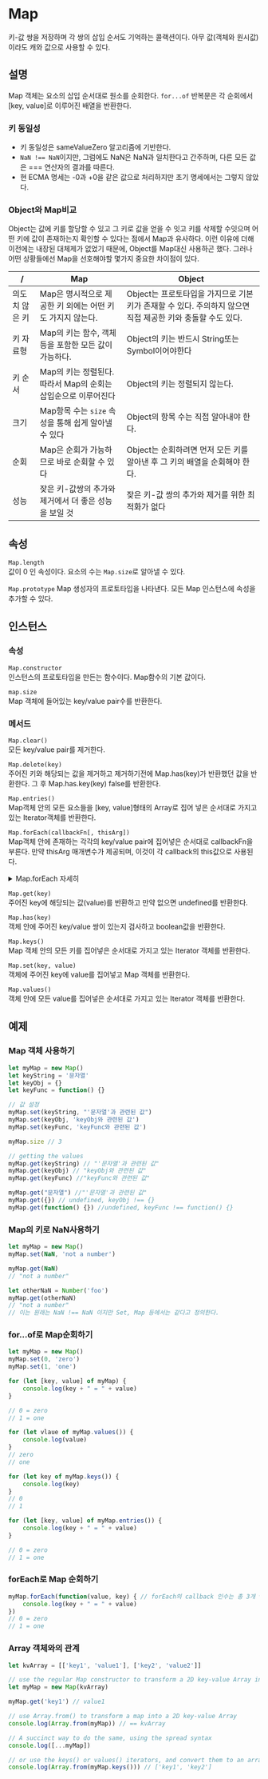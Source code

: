 # Map
키-값 쌍을 저장하며 각 쌍의 삽입 순서도 기억하는 콜랙션이다. 아무 값(객체와 원시값)이라도 캐와 값으로 사용할 수 있다.   

## 설명
Map 객체는 요소의 삽입 순서대로 원소를 순회한다. `for...of` 반복문은 각 순회에서 [key, value]로 이루어진 배열을 반환한다.

### 키 동일성
* 키 동일성은 sameValueZero 알고리즘에 기반한다.
* `NaN !== NaN`이지만, 그럼에도 NaN은 NaN과 일치한다고 간주하며, 다른 모든 값은 === 연산자의 결과를 따른다.
* 현 ECMA 명세는 -0과 +0을 같은 값으로 처리하지만 초기 명세에서는 그렇지 않았다. 

### Object와 Map비교
Object는 값에 키를 할당할 수 있고 그 키로 값을 얻을 수 잇고 키를 삭제할 수잇으며 어떤 키에 값이 존재하는지 확인할 수 있다는 점에서 Map과 유사하다. 이런 이유에 더해 이전에는 내장된 대체제가 없었기 때문에, Object를 Map대신 사용하곤 했다. 그러나 어떤 상황들에선 Map을 선호해야할 몇가지 중요한 차이점이 있다.    

|/|Map|Object|
|--|--|--|
|의도치 않은 키|Map은 명시적으로 제공한 키 외에는 어떤 키도 가지지 않는다.| Object는 프로토타입을 가지므로 기본 키가 존재할 수 있다. 주의하지 않으면 직접 제공한 키와 충돌할 수도 있다.|
|키 자료형|Map의 키는 함수, 객체등을 포함한 모든 값이 가능하다.|Object의 키는 반드시 String또는 Symbol이어야한다|
|키 순서|Map의 키는 정렬된다. 따라서 Map의 순회는 삽입순으로 이루어진다|Object의 키는 정렬되지 않는다.|
|크기|Map항목 수는 `size` 속성을 통해 쉽게 알아낼 수 있다|Object의 항목 수는 직접 알아내야 한다.|
|순회|Map은 순회가 가능하므로 바로 순회할 수 있다|Object는 순회하려면 먼저 모든 키를 알아낸 후 그 키의 배열을 순회해야 한다.|
|성능|잦은 키-값쌍의 추가와 제거에서 더 좋은 성능을 보일 것|잦은 키-값 쌍의 추가와 제거를 위한 최적화가 없다|

## 속성

`Map.length`    
값이 0 인 속성이다.
요소의 수는 `Map.size`로 알아낼 수 있다.

`Map.prototype` 
Map 생성자의 프로토타입을 나타낸다. 모든 Map 인스턴스에 속성을 추가할 수 있다.

## 인스턴스
### 속성
`Map.constructor`   
인스턴스의 프로토타입을 만든는 함수이다. Map함수의 기본 값이다.

`map.size`  
Map 객체에 들어있는 key/value pair수를 반환한다.

### 메서드
`Map.clear()`   
모든 key/value pair를 제거한다.

`Map.delete(key)`   
주어진 키와 해당되는 값을 제거하고 제거하기전에 Map.has(key)가 반환했던 값을 반환한다. 그 후 Map.has.key(key) false를 반환한다.

`Map.entries()`     
Map객체 안의 모든 요소들을 [key, value]형태의 Array로 집어 넣은 순서대로 가지고 있는 Iterator객체를 반환한다.

`Map.forEach(callbackFn[, thisArg])`  
Map객체 안에 존재하는 각각의 key/value pair에 집어넣은 순서대로 callbackFn을 부른다. 만약 thisArg 매개변수가 제공되며, 이것이 각 callback의 this값으로 사용된다.

<details>
<summary>Map.forEach 자세히</summary>

```js
function logMapElements(value, key, map) {
    console.log(`m[${key}] = ${vlaue}`);
}
new map([['foo', 3], ['bar', {}], ['baz', undefined]]).forEach(logMapElements);

// "m[foo] = 3"
// "m[bar] = [object Object]"
// "m[baz] = undefined"
```

</details>

`Map.get(key)`  
주어진 key에 해당되는 값(value)를 반환하고 만약 없으면 undefined를 반환한다.    

`Map.has(key)`      
객체 안에 주어진 key/value 쌍이 있는지 검사하고 boolean값을 반환한다.

`Map.keys()`    
Map 객체 안의 모든 키를 집어넣은 순서대로 가지고 있는 Iterator 객체를 반환한다.

`Map.set(key, value)`   
객체에 주어진 key에 value를 집어넣고 Map 객체를 반환한다.

`Map.values()`  
객체 안에 모든 value를 집어넣은 순서대로 가지고 있는 Iterator 객체를 반환한다.

## 예제
### Map 객체 사용하기

```js
let myMap = new Map()
let keyString = '문자열'
let keyObj = {}
let keyFunc = function() {}

// 값 설정
myMap.set(keyString, "'문자열'과 관련된 값")
myMap.set(keyObj, 'keyObj와 관련된 값')
myMap.set(keyFunc, 'keyFunc와 관련된 값')

myMap.size // 3

// getting the values
myMap.get(keyString) // "'문자열'과 관련된 값"
myMap.get(keyObj) // "keyObj와 관련된 값"
myMap.get(keyFunc) //"keyFunc와 관련된 값"

myMap.get("문자열") //"'문자열'과 관련된 값"
myMap.get({}) // undefined, keyObj !== {}
myMap.get(function() {}) //undefined, keyFunc !== function() {}
```

### Map의 키로 NaN사용하기
```js
let myMap = new Map()
myMap.set(NaN, 'not a number')

myMap.get(NaN)
// "not a number"

let otherNaN = Number('foo')
myMap.get(otherNaN)
// "not a number"
// 이는 원래는 NaN !== NaN 이지만 Set, Map 등에서는 같다고 정의한다.
```

### for...of로 Map순회하기
```js
let myMap = new Map()
myMap.set(0, 'zero')
myMap.set(1, 'one')

for (let [key, value] of myMap) {
    console.log(key + " = " + value)
}

// 0 = zero
// 1 = one

for (let vlaue of myMap.values()) {
    console.log(value)
}
// zero
// one

for (let key of myMap.keys()) {
    console.log(key)
}
// 0
// 1

for (let [key, value] of myMap.entries()) {
    console.log(key + " = " + value)
}

// 0 = zero
// 1 = one
```

### forEach로 Map 순회하기
```js
myMap.forEach(function(value, key) { // forEach의 callback 인수는 총 3개 value, key, map
    console.log(key + " = " + value)
})
// 0 = zero
// 1 = one
```

### Array 객체와의 관계
```js
let kvArray = [['key1', 'value1'], ['key2', 'value2']]

// use the regular Map constructor to transform a 2D key-value Array into a map
let myMap = new Map(kvArray)

myMap.get('key1') // value1

// use Array.from() to transform a map into a 2D key-value Array
console.log(Array.from(myMap)) // == kvArray

// A succinct way to do the same, using the spread syntax
console.log([...myMap])

// or use the keys() or values() iterators, and convert them to an array
console.log(Array.from(myMap.keys())) // ['key1', 'key2']